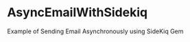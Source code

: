 AsyncEmailWithSidekiq
=====================

Example of Sending Email Asynchronously using SideKiq Gem 